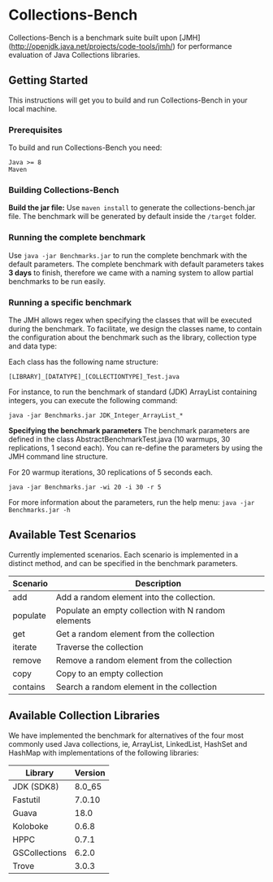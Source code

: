 # Collections-Bench

Collections-Bench is a benchmark suite built upon [JMH] (http://openjdk.java.net/projects/code-tools/jmh/) for performance evaluation of Java Collections libraries.

## Getting Started

This instructions will get you to build and run Collections-Bench in your local machine.

### Prerequisites

To build and run Collections-Bench you need:

```
Java >= 8
Maven
```

### Building Collections-Bench


**Build the jar file:** Use `maven install` to generate the collections-bench.jar file. The benchmark will be generated by default inside the `/target` folder.

### Running the complete benchmark

Use `java -jar Benchmarks.jar` to run the complete benchmark with the default parameters. The complete benchmark with default parameters takes **3 days** to finish, therefore we came with a naming system to allow partial benchmarks to be run easily.

### Running a specific benchmark

The JMH allows regex when specifying the classes that will be executed during the benchmark. To facilitate, we design the classes name, to contain the configuration about the benchmark such as the library, collection type and data type:

Each class has the following name structure: 

```
[LIBRARY]_[DATATYPE]_[COLLECTIONTYPE]_Test.java
```

For instance, to run the benchmark of standard (JDK) ArrayList containing integers, you can execute the following command:

```
java -jar Benchmarks.jar JDK_Integer_ArrayList_*
```

**Specifying the benchmark parameters** The benchmark parameters are defined in the class AbstractBenchmarkTest.java (10 warmups, 30 replications, 1 second each). You can re-define the parameters by using the JMH command line structure. 

For 20 warmup iterations, 30 replications of 5 seconds each.
```
java -jar Benchmarks.jar -wi 20 -i 30 -r 5
```

For more information about the parameters, run the help menu: `java -jar Benchmarks.jar -h`


## Available Test Scenarios

Currently implemented scenarios. Each scenario is implemented in a distinct method, and can be specified in the benchmark parameters. 

| Scenario	| Description											|
| --------- | -----------------------------------------				|
| add		| Add a random element into the collection. 			|
| populate	| Populate an empty collection with N random elements 	|
| get		| Get a random element from the collection 				|
| iterate	| Traverse the collection								| 
| remove	| Remove a random element from the collection 			|
| copy		| Copy to an empty collection							|  
| contains	| Search a random element in the collection 			|

## Available Collection Libraries
 
We have implemented the benchmark for alternatives of the four most commonly used Java collections, ie, ArrayList, LinkedList, HashSet and HashMap with implementations of the following libraries:  
 
| Library	| Version	|
| --------- | --------- |
| JDK (SDK8)| 8.0_65	|
| Fastutil	| 7.0.10	|
| Guava 	| 18.0		|
| Koloboke	| 0.6.8		|
| HPPC		| 0.7.1		|
| GSCollections	| 6.2.0	|
| Trove		| 3.0.3		|
 	

 
